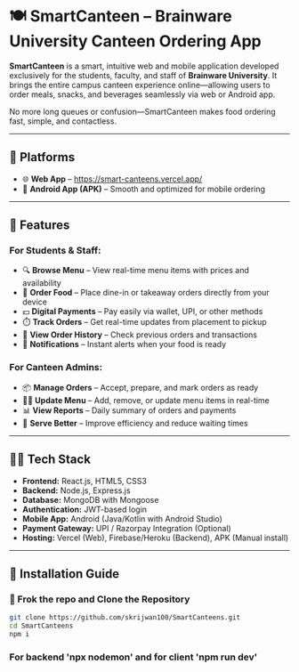 # 🍽️ SmartCanteen – Brainware University Canteen Ordering App

**SmartCanteen** is a smart, intuitive web and mobile application developed exclusively for the students, faculty, and staff of **Brainware University**. It brings the entire campus canteen experience online—allowing users to order meals, snacks, and beverages seamlessly via web or Android app.

No more long queues or confusion—SmartCanteen makes food ordering fast, simple, and contactless.

---

## 📱 Platforms

- 🌐 **Web App** – https://smart-canteens.vercel.app/
- 🤖 **Android App (APK)** – Smooth and optimized for mobile ordering

---

## 🚀 Features

### For Students & Staff:
- 🔍 **Browse Menu** – View real-time menu items with prices and availability
- 🛒 **Order Food** – Place dine-in or takeaway orders directly from your device
- 💵 **Digital Payments** – Pay easily via wallet, UPI, or other methods
- ⏱️ **Track Orders** – Get real-time updates from placement to pickup
- 🧾 **View Order History** – Check previous orders and transactions
- 🔔 **Notifications** – Instant alerts when your food is ready

### For Canteen Admins:
- 📦 **Manage Orders** – Accept, prepare, and mark orders as ready
- 🧑‍🍳 **Update Menu** – Add, remove, or update menu items in real-time
- 📊 **View Reports** – Daily summary of orders and payments
- 📱 **Serve Better** – Improve efficiency and reduce waiting times

---

## 🧑‍💻 Tech Stack

- **Frontend:** React.js, HTML5, CSS3
- **Backend:** Node.js, Express.js
- **Database:** MongoDB with Mongoose
- **Authentication:** JWT-based login
- **Mobile App:** Android (Java/Kotlin with Android Studio)
- **Payment Gateway:** UPI / Razorpay Integration (Optional)
- **Hosting:** Vercel (Web), Firebase/Heroku (Backend), APK (Manual install)

---

## 🔧 Installation Guide

### 📁 Frok the repo and  Clone the Repository 

```bash
git clone https://github.com/skrijwan100/SmartCanteens.git
cd SmartCanteens
npm i
```
### For backend 'npx nodemon' and for client 'npm run dev'